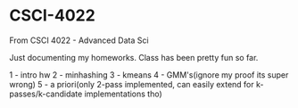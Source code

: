 # CSCI-4022
From CSCI 4022 - Advanced Data Sci

Just documenting my homeworks. Class has been pretty fun so far.

1 - intro hw
2 - minhashing
3 - kmeans
4 - GMM's(ignore my proof its super wrong)
5 - a priori(only 2-pass implemented, can easily extend for k-passes/k-candidate implementations tho)
